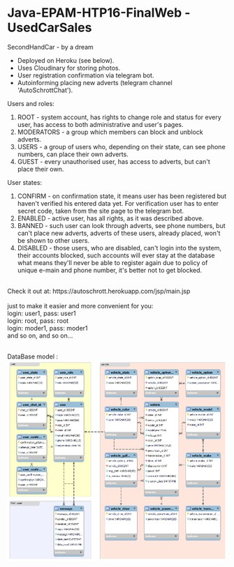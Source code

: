 # Java-EPAM-HTP16-FinalWeb - UsedCarSales

SecondHandCar - by a dream

- Deployed on Heroku (see below).
- Uses Cloudinary for storing photos.
- User registration confirmation via telegram bot.
- Autoinforming placing new adverts (telegram channel 'AutoSchrottChat').

Users and roles:
1. ROOT - system account, has rights to change role and status for every user, has access to both administrative and user's pages.
2. MODERATORS - a group which members can block and unblock adverts.
3. USERS - a group of users who, depending on their state, can see phone numbers, can place their own adverts.
4. GUEST - every unauthorised user, has access to adverts, but can't place their own.

User states:
1. CONFIRM - on confirmation state, it means user has been registered but haven't verified his entered data yet. For verification user has to enter secret code, taken from the site page to the telegram bot.
2. ENABLED - active user, has all rights, as it was described above.
3. BANNED - such user can look through adverts, see phone numbers, but can't place new adverts, adverts of these users, already placed, won't be shown to other users.
4. DISABLED - those users, who are disabled, can't login into the system, their accounts blocked, such accounts will ever stay at the database what means they'll never be able to register again due to policy of unique e-main and phone number, it's better not to get blocked.

<br>
Check it out at: 
https://autoschrott.herokuapp.com/jsp/main.jsp
<br>
<br>
just to make it easier and more convenient for you:<br>
login: user1, pass: user1<br>
login: root, pass: root<br>
login: moder1, pass: moder1<br>
and so on, and so on...
<br>
<br>

DataBase model :
<img src="/src/main/resources/db_model.png" alt="database model">
